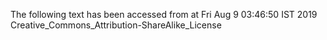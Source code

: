 The following text has been accessed from at Fri Aug 9 03:46:50 IST 2019
Creative_Commons_Attribution-ShareAlike_License
